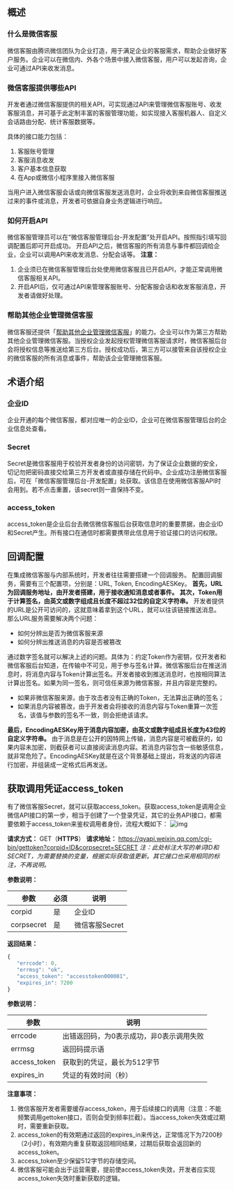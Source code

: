 ## 概述

### 什么是微信客服

微信客服由腾讯微信团队为企业打造，用于满足企业的客服需求，帮助企业做好客户服务。企业可以在微信内、外各个场景中接入微信客服，用户可以发起咨询，企业可通过API来收发消息。

### 微信客服提供哪些API

开发者通过微信客服提供的相关API，可实现通过API来管理微信客服账号、收发客服消息，并可基于此定制丰富的客服管理功能，如实现接入客服机器人、自定义会话路由分配、统计客服数据等。

具体的接口能力包括：

1. 客服账号管理
2. 客服消息收发
3. 客户基本信息获取
4. 在App或微信小程序里接入微信客服

当用户进入微信客服会话或向微信客服发送消息时，企业将收到来自微信客服推送过来的事件或消息，开发者可依据自身业务逻辑进行响应。

### 如何开启API

微信客服管理员可以在“微信客服管理后台-开发配置”处开启API。按照指引填写回调配置后即可开启成功。
开启API之后，微信客服的所有消息与事件都回调给企业，企业可以调用API来收发消息、分配会话等。
**注意：**

1. 企业须已在微信客服管理后台处使用微信客服且已开启API，才能正常调用微信客服相关API。
2. 开启API后，仅可通过API来管理客服账号、分配客服会话和收发客服消息，开发者请做好处理。

 

### 帮助其他企业管理微信客服

微信客服还提供「[帮助其他企业管理微信客服](https://kf.weixin.qq.com/api/doc/path/93304#25222)」的能力。企业可以作为第三方帮助其他企业管理微信客服。当授权企业发起授权管理微信客服请求时，微信客服后台会将授权信息等推送给第三方后台。授权成功后，第三方可以接管来自该授权企业的微信客服的所有消息或事件，帮助该企业管理微信客服。

## 术语介绍

### 企业ID

企业开通的每个微信客服，都对应唯一的企业ID，企业可在微信客服管理后台的企业信息处查看。

### Secret

Secret是微信客服用于校验开发者身份的访问密钥，为了保证企业数据的安全，切记勿把密码直接交给第三方开发者或直接存储在代码中。企业成功注册微信客服后，可在「微信客服管理后台-开发配置」处获取。该信息在使用微信客服API时会用到。若不点击重置，该secret则一直保持不变。

### access_token

access_token是企业后台去微信微信客服后台获取信息时的重要票据，由企业ID和Secret产生。所有接口在通信时都需要携带此信息用于验证接口的访问权限。

 

## 回调配置

在集成微信客服与内部系统时，开发者往往需要搭建一个回调服务。
配置回调服务，需要有三个配置项，分别是：URL, Token, EncodingAESKey。
**首先，URL为回调服务地址，由开发者搭建，用于接收通知消息或者事件。**
**其次，Token用于计算签名，由英文或数字组成且长度不超过32位的自定义字符串。**
开发者提供的URL是公开可访问的，这就意味着拿到这个URL，就可以往该链接推送消息。
那么URL服务需要解决两个问题：

- 如何分辨出是否为微信客服来源
- 如何分辨出推送消息的内容是否被篡改

通过数字签名就可以解决上述的问题。具体为：约定Token作为密钥，仅开发者和微信客服后台知道，在传输中不可见，用于参与签名计算。微信客服后台在推送消息时，将消息内容与Token计算出签名。开发者接收到推送消息时，也按相同算法计算出签名。如果为同一签名，则可信任来源为微信客服，并且内容是完整的。

- 如果非微信客服来源，由于攻击者没有正确的Token，无法算出正确的签名；
- 如果消息内容被篡改，由于开发者会将接收的消息内容与Token重算一次签名，该值与参数的签名不一致，则会拒绝该请求。

**最后，EncodingAESKey用于消息内容加密，由英文或数字组成且长度为43位的自定义字符串。**
由于消息是在公开的因特网上传输，消息内容是可被截获的，如果内容未加密，则截获者可以直接阅读消息内容。若消息内容包含一些敏感信息，就非常危险了。EncodingAESKey就是在这个背景基础上提出，将发送的内容进行加密，并组装成一定格式后再发送。

## 获取调用凭证access_token

有了微信客服Secret，就可以获取access_token。获取access_token是调用企业微信API接口的第一步，相当于创建了一个登录凭证，其它的业务API接口，都需要依赖于access_token来鉴权调用者身份，流程大概如下：
![img](http://p.qpic.cn/pic_wework/3138313977/8187638d87c642e4dfdc5be2382183d41f1bc5e446580dbc/0)

**请求方式：** GET（**HTTPS**）
**请求地址：** https://qyapi.weixin.qq.com/cgi-bin/gettoken?corpid=ID&corpsecret=SECRET
*注：此处标注大写的单词ID和SECRET，为需要替换的变量，根据实际获取值更新。其它接口也采用相同的标注，不再说明。*

**参数说明：**

| 参数       | 必须 | 说明           |
| ---------- | ---- | -------------- |
| corpid     | 是   | 企业ID         |
| corpsecret | 是   | 微信客服Secret |

 

**返回结果：**

```javascript
{
   "errcode": 0,
   "errmsg": "ok",
   "access_token": "accesstoken000001",
   "expires_in": 7200
}
```

**参数说明：**

| 参数         | 说明                                     |
| ------------ | ---------------------------------------- |
| errcode      | 出错返回码，为0表示成功，非0表示调用失败 |
| errmsg       | 返回码提示语                             |
| access_token | 获取到的凭证，最长为512字节              |
| expires_in   | 凭证的有效时间（秒）                     |

**注意事项：**

1. 微信客服开发者需要缓存access_token，用于后续接口的调用（注意：不能频繁调用gettoken接口，否则会受到频率拦截）。当access_token失效或过期时，需要重新获取。
2. access_token的有效期通过返回的expires_in来传达，正常情况下为7200秒（2小时），有效期内重复获取返回相同结果，过期后获取会返回新的access_token。
3. access_token至少保留512字节的存储空间。
4. 微信客服可能会出于运营需要，提前使access_token失效，开发者应实现access_token失效时重新获取的逻辑。